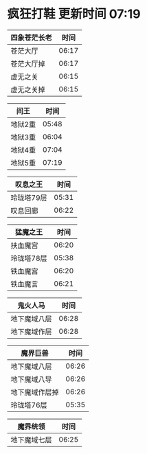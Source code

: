 # 疯狂打鞋 更新时间 07:19

| 四象苍茫长老   | 时间    |
|--------|-------|
| 苍茫大厅 | 06:17 |
| 苍茫大厅掉 | 06:17 |
| 虚无之关 | 06:15 |
| 虚无之关掉 | 06:15 |

| 间王   | 时间    |
|--------|-------|
| 地狱2重 | 05:48 |
| 地狱3重 | 06:04 |
| 地狱4重 | 07:04 |
| 地狱5重 | 07:19 |

| 叹息之王   | 时间    |
|--------|-------|
| 玲珑塔79层 | 05:31 |
| 叹息回廊 | 06:22 |

| 猛魔之王   | 时间    |
|--------|-------|
| 扶血魔宫 | 06:20 |
| 玲珑塔78层 | 05:38 |
| 铁血魔宫 | 06:20 |
| 铁血魔言 | 06:21 |

| 鬼火人马   | 时间    |
|--------|-------|
| 地下魔域八层 | 06:28 |
| 地下魔域作层 | 06:28 |

| 魔界巨兽   | 时间    |
|--------|-------|
| 地下魔域八层 | 06:26 |
| 地下魔域八导 | 06:26 |
| 地下魔域作层掉 | 06:26 |
| 玲珑塔76层 | 05:35 |

| 魔界统领   | 时间    |
|--------|-------|
| 地下魔域七层 | 06:25 |